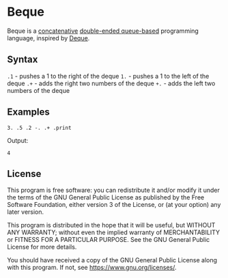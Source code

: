 # Beque

Beque is a
[concatenative](https://www.concatenative.org/wiki/view/Concatenative%20language)
[double-ended queue-based](https://en.wikipedia.org/wiki/Double-ended_queue)
programming language, inspired by
[Deque](https://www.concatenative.org/wiki/view/Deque).

## Syntax

`.1` - pushes a 1 to the right of the deque
`1.` - pushes a 1 to the left of the deque
`.+` - adds the right two numbers of the deque
`+.` - adds the left two numbers of the deque

## Examples

```beque
3. .5 .2 -. .+ .print
```

Output:

```
4
```

## License

This program is free software: you can redistribute it and/or modify
it under the terms of the GNU General Public License as published by
the Free Software Foundation, either version 3 of the License, or
(at your option) any later version.

This program is distributed in the hope that it will be useful,
but WITHOUT ANY WARRANTY; without even the implied warranty of
MERCHANTABILITY or FITNESS FOR A PARTICULAR PURPOSE.  See the
GNU General Public License for more details.

You should have received a copy of the GNU General Public License
along with this program.  If not, see <https://www.gnu.org/licenses/>.
